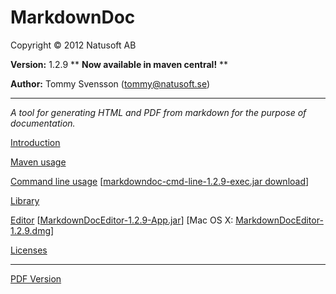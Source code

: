 # MarkdownDoc

Copyright © 2012 Natusoft AB

__Version:__ 1.2.9 \*\* **Now available in maven central!** \*\* 

__Author:__ Tommy Svensson (tommy@natusoft.se)

----

_A tool for generating HTML and PDF from markdown for the purpose of documentation._

[Introduction](https://github.com/tombensve/MarkdownDoc/blob/master/Docs/MarkdownDoc.md)

[Maven usage](https://github.com/tombensve/MarkdownDoc/blob/master/MavenPlugin/docs/MarkdownDoc-Maven-Plugin.md)

[Command line usage](https://github.com/tombensve/MarkdownDoc/blob/master/CommandLine/docs/MarkdownDoc-CommandLine.md) \[[markdowndoc-cmd-line-1.2.9-exec.jar download](http://download.natusoft.se/tools/markdowndoc-cmd-line-1.2.9-exec.jar)\] 

[Library](https://github.com/tombensve/MarkdownDoc/blob/master/Library/docs/MarkdownDoc-Library.md)

[Editor](https://github.com/tombensve/MarkdownDoc/blob/master/Editor/docs/MarkdownDoc-Editor.md) \[[MarkdownDocEditor-1.2.9-App.jar](http://download.natusoft.se/tools/MarkdownDocEditor-1.2.9-App.jar)\] \[Mac OS X: [MarkdownDocEditor-1.2.9.dmg](http://download.natusoft.se/tools/MarkdownDocEditor-1.2.9.dmg)\]

[Licenses](https://github.com/tombensve/MarkdownDoc/blob/master/Docs/licenses.md)

----

[PDF Version](https://github.com/tombensve/MarkdownDoc/blob/master/Docs/MarkdownDoc-User-Guide.pdf)
